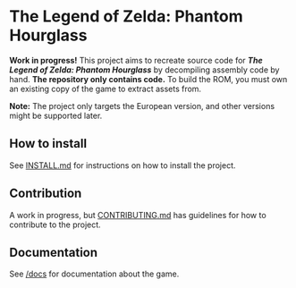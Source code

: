 # The Legend of Zelda: Phantom Hourglass

**Work in progress!** This project aims to recreate source code for ***The Legend of Zelda: Phantom Hourglass*** by decompiling
assembly code by hand. **The repository only contains code.** To build the ROM, you must own an existing copy of the game to
extract assets from.

**Note:** The project only targets the European version, and other versions might be supported later.

## How to install
See [INSTALL.md](INSTALL.md) for instructions on how to install the project.

## Contribution
A work in progress, but [CONTRIBUTING.md](CONTRIBUTING.md) has guidelines for how to contribute to the project.

## Documentation
See [/docs](/docs) for documentation about the game.
